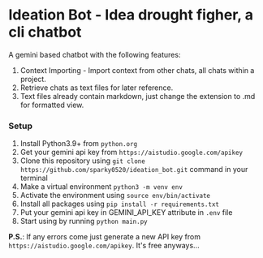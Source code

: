 # Ideation Bot - Idea drought figher, a cli chatbot

A gemini based chatbot with the following features:

1. Context Importing - Import context from other chats, all chats within a project.
2. Retrieve chats as text files for later reference.
3. Text files already contain markdown, just change the extension to .md for formatted view.

### Setup

1. Install Python3.9+ from `python.org`
2. Get your gemini api key from `https://aistudio.google.com/apikey`
3. Clone this repository using `git clone https://github.com/sparky0520/ideation_bot.git` command in your terminal
4. Make a virtual environment `python3 -m venv env`
5. Activate the environment using `source env/bin/activate`
6. Install all packages using `pip install -r requirements.txt`
7. Put your gemini api key in GEMINI_API_KEY attribute in `.env` file
8. Start using by running `python main.py`

**P.S.**: If any errors come just generate a new API key from `https://aistudio.google.com/apikey`. It's free anyways...
